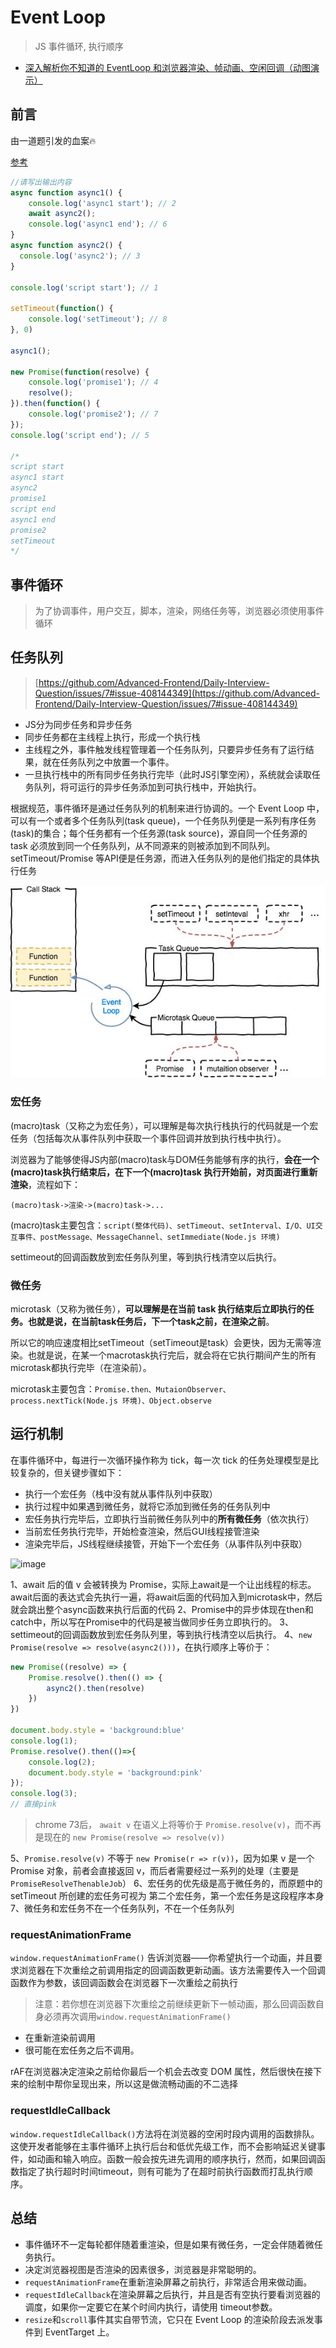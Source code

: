 # Event Loop

> JS 事件循环, 执行顺序

- [深入解析你不知道的 EventLoop 和浏览器渲染、帧动画、空闲回调（动图演示）](https://juejin.im/post/6844904165462769678?utm_source=gold_browser_extension)

## 前言

由一道题引发的血案🔥

[参考](https://juejin.im/post/5c3cc981f265da616a47e028#heading-13)

```js
//请写出输出内容
async function async1() {
    console.log('async1 start'); // 2
    await async2();
    console.log('async1 end'); // 6
}
async function async2() {
  console.log('async2'); // 3
}

console.log('script start'); // 1

setTimeout(function() {
    console.log('setTimeout'); // 8
}, 0)

async1();

new Promise(function(resolve) {
    console.log('promise1'); // 4
    resolve();
}).then(function() {
    console.log('promise2'); // 7
});
console.log('script end'); // 5

/*
script start
async1 start
async2
promise1
script end
async1 end
promise2
setTimeout
*/
```

## 事件循环

> 为了协调事件，用户交互，脚本，渲染，网络任务等，浏览器必须使用事件循环

## 任务队列

> [https://github.com/Advanced-Frontend/Daily-Interview-Question/issues/7#issue-408144349](https://github.com/Advanced-Frontend/Daily-Interview-Question/issues/7#issue-408144349)

- JS分为同步任务和异步任务
- 同步任务都在主线程上执行，形成一个执行栈
- 主线程之外，事件触发线程管理着一个任务队列，只要异步任务有了运行结果，就在任务队列之中放置一个事件。
- 一旦执行栈中的所有同步任务执行完毕（此时JS引擎空闲），系统就会读取任务队列，将可运行的异步任务添加到可执行栈中，开始执行。

根据规范，事件循环是通过任务队列的机制来进行协调的。一个 Event Loop 中，可以有一个或者多个任务队列(task queue)，一个任务队列便是一系列有序任务(task)的集合；每个任务都有一个任务源(task source)，源自同一个任务源的 task 必须放到同一个任务队列，从不同源来的则被添加到不同队列。 setTimeout/Promise 等API便是任务源，而进入任务队列的是他们指定的具体执行任务

![image](./event-loop.png)

### 宏任务

(macro)task（又称之为宏任务），可以理解是每次执行栈执行的代码就是一个宏任务（包括每次从事件队列中获取一个事件回调并放到执行栈中执行）。

浏览器为了能够使得JS内部(macro)task与DOM任务能够有序的执行，**会在一个(macro)task执行结束后，在下一个(macro)task 执行开始前，对页面进行重新渲染**，流程如下：

`(macro)task->渲染->(macro)task->...`

(macro)task主要包含：`script(整体代码)、setTimeout、setInterval、I/O、UI交互事件、postMessage、MessageChannel、setImmediate(Node.js 环境)`

settimeout的回调函数放到宏任务队列里，等到执行栈清空以后执行。

### 微任务

microtask（又称为微任务），**可以理解是在当前 task 执行结束后立即执行的任务。也就是说，在当前task任务后，下一个task之前，在渲染之前**。

所以它的响应速度相比setTimeout（setTimeout是task）会更快，因为无需等渲染。也就是说，在某一个macrotask执行完后，就会将在它执行期间产生的所有microtask都执行完毕（在渲染前）。

microtask主要包含：`Promise.then、MutaionObserver、process.nextTick(Node.js 环境)、Object.observe`

## 运行机制

在事件循环中，每进行一次循环操作称为 tick，每一次 tick 的任务处理模型是比较复杂的，但关键步骤如下：

- 执行一个宏任务（栈中没有就从事件队列中获取）
- 执行过程中如果遇到微任务，就将它添加到微任务的任务队列中
- 宏任务执行完毕后，立即执行当前微任务队列中的**所有微任务**（依次执行）
- 当前宏任务执行完毕，开始检查渲染，然后GUI线程接管渲染
- 渲染完毕后，JS线程继续接管，开始下一个宏任务（从事件队列中获取）

![image](./taskRun.png)

1、await 后的值 v 会被转换为 Promise，实际上await是一个让出线程的标志。await后面的表达式会先执行一遍，将await后面的代码加入到microtask中，然后就会跳出整个async函数来执行后面的代码
2、Promise中的异步体现在then和catch中，所以写在Promise中的代码是被当做同步任务立即执行的。
3、settimeout的回调函数放到宏任务队列里，等到执行栈清空以后执行。
4、`new Promise(resolve => resolve(async2()))`，在执行顺序上等价于：

```js
new Promise((resolve) => {
    Promise.resolve().then(() => {
        async2().then(resolve)
    })
})

document.body.style = 'background:blue'
console.log(1);
Promise.resolve().then(()=>{
    console.log(2);
    document.body.style = 'background:pink'
});
console.log(3);
// 直接pink
```

> chrome 73后， `await v` 在语义上将等价于 `Promise.resolve(v)`，而不再是现在的 `new Promise(resolve => resolve(v))`

5、`Promise.resolve(v)` 不等于 `new Promise(r => r(v))`，因为如果 v 是一个 Promise 对象，前者会直接返回 v，而后者需要经过一系列的处理（主要是 `PromiseResolveThenableJob`）
6、宏任务的优先级是高于微任务的，而原题中的 setTimeout 所创建的宏任务可视为 第二个宏任务，第一个宏任务是这段程序本身
7、微任务和宏任务不在一个任务队列，不在一个任务队列

### requestAnimationFrame

`window.requestAnimationFrame()` 告诉浏览器——你希望执行一个动画，并且要求浏览器在下次重绘之前调用指定的回调函数更新动画。该方法需要传入一个回调函数作为参数，该回调函数会在浏览器下一次重绘之前执行

> 注意：若你想在浏览器下次重绘之前继续更新下一帧动画，那么回调函数自身必须再次调用`window.requestAnimationFrame()`

- 在重新渲染前调用
- 很可能在宏任务之后不调用。

rAF在浏览器决定渲染之前给你最后一个机会去改变 DOM 属性，然后很快在接下来的绘制中帮你呈现出来，所以这是做流畅动画的不二选择

### requestIdleCallback

`window.requestIdleCallback()`方法将在浏览器的空闲时段内调用的函数排队。这使开发者能够在主事件循环上执行后台和低优先级工作，而不会影响延迟关键事件，如动画和输入响应。函数一般会按先进先调用的顺序执行，然而，如果回调函数指定了执行超时时间timeout，则有可能为了在超时前执行函数而打乱执行顺序。

## 总结

- 事件循环不一定每轮都伴随着重渲染，但是如果有微任务，一定会伴随着微任务执行。
- 决定浏览器视图是否渲染的因素很多，浏览器是非常聪明的。
- `requestAnimationFrame`在重新渲染屏幕之前执行，非常适合用来做动画。
- `requestIdleCallback`在渲染屏幕之后执行，并且是否有空执行要看浏览器的调度，如果你一定要它在某个时间内执行，请使用 timeout参数。
- `resize`和`scroll`事件其实自带节流，它只在 Event Loop 的渲染阶段去派发事件到 EventTarget 上。
